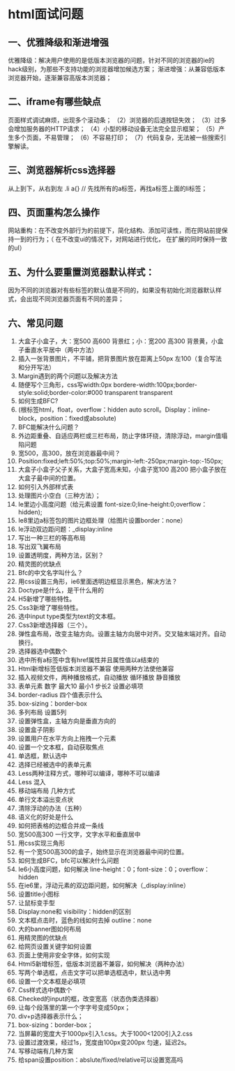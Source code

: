 # html面试问题


## 一、优雅降级和渐进增强

优雅降级：解决用户使用的是低版本浏览器的问题，针对不同的浏览器的ie的hack级别，为那些不支持功能的浏览器增加候选方案；
渐进增强：从兼容低版本浏览器开始，逐渐兼容高版本浏览器；



## 二、iframe有哪些缺点

页面样式调试麻烦，出现多个滚动条；
（2）浏览器的后退按钮失效；
（3）过多会增加服务器的HTTP请求；
（4）小型的移动设备无法完全显示框架；
（5）产生多个页面，不易管理；
（6）不容易打印；
（7）代码复杂，无法被一些搜索引擎解读。



## 三、浏览器解析css选择器

从上到下，从右到左
.li a{} // 先找所有的a标签，再找a标签上面的li标签；



## 四、页面重构怎么操作

网站重构：在不改变外部行为的前提下，简化结构、添加可读性，而在网站前提保持一到的行为；（ 在不改变ui的情况下，对网站进行优化， 在扩展的同时保持一致的uI）



## 五、为什么要重置浏览器默认样式：

因为不同的浏览器对有些标签的默认值是不同的，如果没有初始化浏览器默认样式，会出现不同浏览器页面有不同的差异；



## 六、常见问题

1. 大盒子小盒子，大：宽500 高600 背景红；小：宽200 高300 背景黄，小盒子垂直水平居中（两中方法）
2. 插入一张背景图片，不平铺，把背景图片放在距离上50px 左100（复合写法和分开写法）
3. Margin遇到的两个问题以及解决方法
4. 随便写个三角形，css写width:0px bordere-width:100px;border-style:solid;border-color:#000 transparent transparent
5. 如何生成BFC?
6. (根标签html，float，overflow：hidden auto scroll。Display：inline-block，position：fixed或absolute)
7. BFC能解决什么问题？
8. 外边距重叠、自适应两栏或三栏布局，防止字体环绕，清除浮动，margin值塌陷问题
9. 宽500，高300，放在浏览器最中间？
10. Position:fixed;left:50%;top:50%;margin-left:-250px;margin-top:-150px;
11. 大盒子小盒子父子关系，大盒子宽高未知，小盒子宽100 高200 把小盒子放在大盒子最中间的位置。
12. 如何引入外部样式表
13. 处理图片小空白（三种方法）；
14. Ie里边小高度问题（给元素设置 font-size:0;line-height:0;overflow：hidden);
15. Ie8里边a标签包的图片边框处理（给图片设置border：none）
16. Ie浮动双边距问题：_display:inline
17. 写出一种三栏的等高布局
18. 写出双飞翼布局
19. 设置透明度，两种方法，区别？
20. 精灵图的优缺点
21. Bfc的中文名字叫什么？
22. 用css设置三角形，ie6里面透明边框显示黑色，解决方法？
23. Doctype是什么，是干什么用的
24. H5新增了哪些特性。
25. Css3新增了哪些特性。
26. 选中input type类型为text的文本框。
27. Css3新增选择器（三个）。
28. 弹性盒布局，改变主轴方向。设置主轴方向居中对齐。交叉轴末端对齐。自动换行。
29. 选择器选中偶数个
30. 选中所有a标签中含有href属性并且属性值以a结束的
31. Html新增标签低版本浏览器不兼容 使用两种方法使他兼容
32. 插入视频文件，两种播放格式，自动播放 循环播放 静音播放
33. 表单元素 数字 最大10 最小1 步长2 设置必填项
34. border-radius 四个值表示什么
35. box-sizing：border-box
36. 多列布局 设置5列
37. 设置弹性盒，主轴方向是垂直方向的
38. 设置盒子阴影
39. 设置用户在水平方向上拖拽一个元素
40. 设置一个文本框，自动获取焦点
41. 单选框，默认选中
42. 选择已经被选中的表单元素
43. Less两种注释方式，哪种可以编译，哪种不可以编译
44. Less 混入
45. 移动端布局 几种方式
46. 单行文本溢出变点状
47. 清除浮动的办法（五种）
48. 语义化的好处是什么
49. 如何把表格的边框合并成一条线
50. 宽500高300 一行文字，文字水平和垂直居中
51. 用css实现三角形
52. 有一个宽500高300的盒子，始终显示在浏览器最中间的位置。
53. 如何生成BFC，bfc可以解决什么问题
54. Ie6小高度问题，如何解决 line-height：0；font-size：0；overflow：hidden
55. 在ie6里，浮动元素的双边距问题，如何解决（_display:inline）
56. 设置title小图标
57. 让鼠标变手型
58. Display:none和 visibility：hidden的区别
59. 文本框点击时，蓝色的线如何去掉 outline：none
60. 大的banner图如何布局
61. 用精灵图的优缺点
62. 给网页设置关键字如何设置
63. 页面上使用非安全字体，如何实现
64. Html5新增标签，低版本浏览器不兼容，如何解决（两种办法）
65. 写两个单选框，点击文字可以把单选框选中，默认选中男
66. 设置一个文本框是必填项
67. Css样式选中偶数个
68. Checked的input的框，改变宽高（状态伪类选择器）
69. 让每个段落里的第一个字字号变成50px；
70. div+p选择器表示什么；
71. box-sizing：border-box；
72. 当屏幕的宽度大于1000px引入1.css。大于1000<1200引入2.css
73. 设置过渡效果，经过1s，宽度由100px变200px 匀速，延迟2s。
74. 写移动端有几种方案
75. 给span设置position：abslute/fixed/relative可以设置宽高吗


